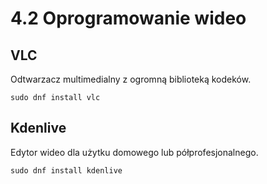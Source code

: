 # 4.2 Oprogramowanie wideo

## VLC
Odtwarzacz multimedialny z ogromną biblioteką kodeków.
```
sudo dnf install vlc
```

## Kdenlive
Edytor wideo dla użytku domowego lub półprofesjonalnego.
```
sudo dnf install kdenlive
```